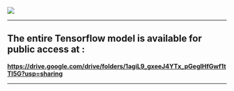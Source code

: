 ![](https://i.ytimg.com/vi/idus3KO6Wic/maxresdefault.jpg)
******************************
## The entire Tensorflow model is available for public access at : 

**https://drive.google.com/drive/folders/1agiL9_gxeeJ4YTx_pGeglHfGwf1tTI5G?usp=sharing**

******************************
